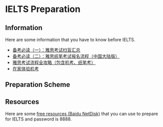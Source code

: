 # IELTS Preparation

## Information 

Here are some information that you have to know before IELTS.

- [备考必读（一）：雅思考试扫盲汇总](https://mp.weixin.qq.com/s?__biz=MzkyMzU4NzQ3NQ==&mid=2247831050&idx=1&sn=49c6a9db4046d268363e41bd752af5e7&scene=19#wechat_redirect)
- [备考必读（二）：雅思纸笔考试报名流程（中国大陆版）](https://mp.weixin.qq.com/s?__biz=MzkyMzU4NzQ3NQ==&mid=2247809908&idx=1&sn=8a10fbec567503892bd0aa824ee0d1e5&scene=19#wechat_redirect)
- [雅思考试流程全攻略（包含机考、纸笔考）](https://mp.weixin.qq.com/s?__biz=MzkyMzU4NzQ3NQ==&mid=2247809905&idx=1&sn=83ee88808847f8c2ea25b9b422aeebb7&scene=19#wechat_redirect)
- [在家体验机考](https://mp.weixin.qq.com/s?__biz=MzkyMzU4NzQ3NQ==&mid=2247801655&idx=3&sn=e08ac1870a1397baf983526d2c51b724&scene=19#wechat_redirect)

## Preparation Scheme



## Resources

Here are some [free resources (Baidu NetDisk)](https://pan.baidu.com/s/1SbufTWkQwIOzYJShzoqB7w?pwd=8888) that you can use to prepare for IELTS and password is 8888.